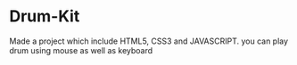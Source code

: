 # Drum-Kit
Made a project which include HTML5, CSS3 and JAVASCRIPT. you can play drum using mouse as well as keyboard
